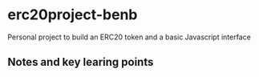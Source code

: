 # erc20project-benb

Personal project to build an ERC20 token and a basic Javascript interface

## Notes and key learing points
